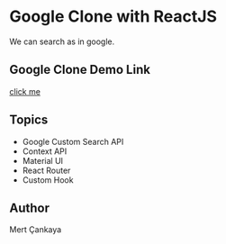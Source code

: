 # Google Clone with ReactJS
We can search as in google.

## Google Clone Demo Link
<a href="https://clone-fb34b.web.app/">click me</a>


## Topics
+ Google Custom Search API
+ Context API
+ Material UI
+ React Router
+ Custom Hook

## Author
Mert Çankaya
